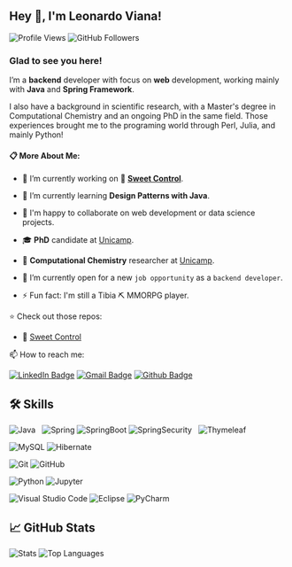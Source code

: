 ## Hey 👋, I'm Leonardo Viana! 

![Profile Views](https://komarev.com/ghpvc/?username=leonardovcl&label=Profile%20views&color=0e75b6&style=flat)
![GitHub Followers](https://img.shields.io/github/followers/leonardovcl?label=follow&style=social)

### Glad to see you here!

I’m a **backend** developer with focus on **web** development, working mainly with **Java** and **Spring Framework**.

I also have a background in scientific research, with a Master's degree in Computational Chemistry and an ongoing PhD in the same field. Those experiences brought me to the programing world through Perl, Julia, and mainly Python!

<!---Check out my portfolio at [Portfolio_Link]!-->

#### :clipboard: More About Me:

- 🔭 I’m currently working on :chocolate_bar: **[Sweet Control](https://github.com/leonardovcl/sweet-control)**.

- 🌱 I’m currently learning **Design Patterns with Java**.

- 👯  I'm happy to collaborate on web development or data science projects.

- 🎓 **PhD** candidate at [Unicamp](https://www.unicamp.br/unicamp/english).

- 💼 **Computational Chemistry** researcher at [Unicamp](https://www.unicamp.br/unicamp/english).

- 💬 I’m currently open for a new `job opportunity` as a `backend developer`. <!---, this is [MY RESUME](http://lnkiy.in/Ahmed_Hossam_Resume)-->

- ⚡ Fun fact: I'm still a Tibia :pick: MMORPG player.

:star: Check out those repos:

- :chocolate_bar: [Sweet Control](https://github.com/leonardovcl/sweet-control)

📫 How to reach me:

[![LinkedIn Badge](https://img.shields.io/badge/linkedin-%231E77B5.svg?&style=for-the-badge&logo=linkedin&logoColor=white)](https://linkedin.com/in/leonardovcl)
[![Gmail Badge](https://img.shields.io/badge/Gmail-D14836?style=for-the-badge&logo=gmail&logoColor=white)](mailto:leonardovc.lima@gmail.com "leonardovc.lima@gmail.com")
[![Github Badge](https://img.shields.io/badge/github-%2324292e.svg?&style=for-the-badge&logo=github&logoColor=white)](https://github.com/leonardovcl)
<!---[![HackerRank Badge](https://img.shields.io/badge/-Hackerrank-2EC866?style=for-the-badge&logo=HackerRank&logoColor=white)](#)--->

## :hammer_and_wrench: Skills

![Java](https://res.cloudinary.com/practicaldev/image/fetch/s--KR6jSVNe--/c_limit%2Cf_auto%2Cfl_progressive%2Cq_auto%2Cw_880/https://img.shields.io/badge/Java-ED8B00%3Fstyle%3Dfor-the-badge%26logo%3Djava%26logoColor%3Dwhite)
&nbsp;
![Spring](https://img.shields.io/badge/Spring-6DB33F?style=for-the-badge&logo=spring&logoColor=white)
![SpringBoot](	https://img.shields.io/badge/Spring_Boot-F2F4F9?style=for-the-badge&logo=spring-boot)
![SpringSecurity](https://img.shields.io/badge/Spring_Security-6DB33F?style=for-the-badge&logo=Spring-Security&logoColor=white)
&nbsp;
![Thymeleaf](https://img.shields.io/badge/Thymeleaf-%23005C0F.svg?style=for-the-badge&logo=Thymeleaf&logoColor=white)

![MySQL](https://img.shields.io/badge/MySQL-005C84?style=for-the-badge&logo=mysql&logoColor=white)
![Hibernate](https://img.shields.io/badge/Hibernate-59666C?style=for-the-badge&logo=Hibernate&logoColor=white)

![Git](https://img.shields.io/badge/GIT-E44C30?style=for-the-badge&logo=git&logoColor=white)
![GitHub](https://img.shields.io/badge/GitHub-100000?style=for-the-badge&logo=github&logoColor=white)

![Python](https://img.shields.io/badge/Python-3776AB?style=for-the-badge&logo=python&logoColor=white)
![Jupyter](https://img.shields.io/badge/Jupyter-F37626.svg?&style=for-the-badge&logo=Jupyter&logoColor=white)

![Visual Studio Code](https://img.shields.io/badge/VSCode-0078D4?style=for-the-badge&logo=visual%20studio%20code&logoColor=white)
![Eclipse](https://img.shields.io/badge/Eclipse-2C2255?style=for-the-badge&logo=eclipse&logoColor=white)
![PyCharm](https://img.shields.io/badge/PyCharm-000000.svg?&style=for-the-badge&logo=PyCharm&logoColor=white)

## :chart_with_upwards_trend: GitHub Stats

![Stats](https://github-readme-stats.vercel.app/api?username=leonardovcl&show_icons=true&theme=dracula&count_private=true)
![Top Languages](https://github-readme-stats.vercel.app/api/top-langs/?username=leonardovcl&show_icons=true&theme=dracula&count_private=true&hide_langs_below=1)
